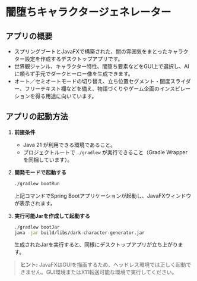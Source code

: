 # 闇堕ちキャラクタージェネレーター

## アプリの概要
- スプリングブートとJavaFXで構築された、闇の雰囲気をまとったキャラクター設定を作成するデスクトップアプリです。
- 世界観ジャンル、キャラクター特性、闇堕ち要素などをGUI上で選択し、AIに頼らず手元でダークヒーロー像を生成できます。
- オート／セミオートモードの切り替え、立ち位置セグメント・闇度スライダー、フリーテキスト欄などを備え、物語づくりやゲーム企画のインスピレーションを得る用途に向いています。

## アプリの起動方法
1. **前提条件**
   - Java 21 が利用できる環境であること。
   - プロジェクトルートで `./gradlew` が実行できること（Gradle Wrapper を同梱しています）。

2. **開発モードで起動する**
   ```bash
   ./gradlew bootRun
   ```
   上記コマンドでSpring Bootアプリケーションが起動し、JavaFXウィンドウが表示されます。

3. **実行可能Jarを作成して起動する**
   ```bash
   ./gradlew bootJar
   java -jar build/libs/dark-character-generator.jar
   ```
   生成されたJarを実行すると、同様にデスクトップアプリが立ち上がります。

> **ヒント:** JavaFXはGUIを描画するため、ヘッドレス環境では正しく起動できません。GUI環境またはX11転送可能な環境で実行してください。

